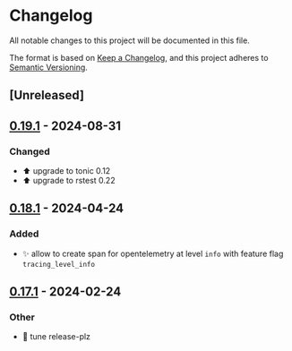 # Changelog
All notable changes to this project will be documented in this file.

The format is based on [Keep a Changelog](https://keepachangelog.com/en/1.0.0/),
and this project adheres to [Semantic Versioning](https://semver.org/spec/v2.0.0.html).

## [Unreleased]

## [0.19.1](https://github.com/davidB/tracing-opentelemetry-instrumentation-sdk/compare/tracing-opentelemetry-instrumentation-sdk-v0.19.0...tracing-opentelemetry-instrumentation-sdk-v0.19.1) - 2024-08-31

### <!-- 4 -->Changed
- ⬆️ upgrade to tonic 0.12
- ⬆️ upgrade to rstest 0.22

## [0.18.1](https://github.com/davidB/tracing-opentelemetry-instrumentation-sdk/compare/tracing-opentelemetry-instrumentation-sdk-v0.18.0...tracing-opentelemetry-instrumentation-sdk-v0.18.1) - 2024-04-24

### <!-- 2 -->Added
- ✨ allow to create span for opentelemetry at level `info` with feature flag `tracing_level_info`

## [0.17.1](https://github.com/davidB/tracing-opentelemetry-instrumentation-sdk/compare/tracing-opentelemetry-instrumentation-sdk-v0.17.0...tracing-opentelemetry-instrumentation-sdk-v0.17.1) - 2024-02-24

### Other
- 👷 tune release-plz
